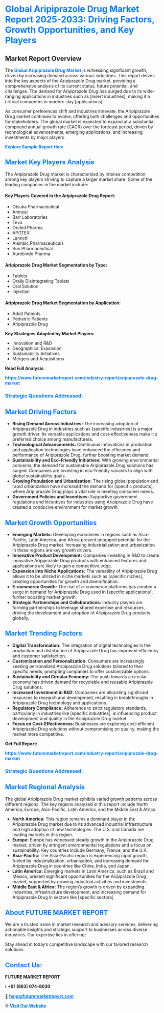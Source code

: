 <h1 style="color: #007BFF;">Global Aripiprazole Drug Market Report 2025-2033: Driving Factors, Growth Opportunities, and Key Players</h1>

<section id="overview">
<h2>Market Report Overview</h2>
<p>The <a href="https://www.futuremarketreport.com/industry-report/aripiprazole-drug-market" style="color: #007BFF; text-decoration: none;"><strong>Global Aripiprazole Drug Market</strong></a> is witnessing significant growth, driven by increasing demand across various industries. This report delves into the key aspects of the Aripiprazole Drug market, providing a comprehensive analysis of its current status, future potential, and challenges. The demand for Aripiprazole Drug has surged due to its wide-ranging applications in industries such as [insert industries], making it a critical component in modern-day [applications].</p>
<p>As consumer preferences shift and industries innovate, the Aripiprazole Drug market continues to evolve, offering both challenges and opportunities for stakeholders. The global market is expected to expand at a substantial compound annual growth rate (CAGR) over the forecast period, driven by technological advancements, emerging applications, and increasing investments by major players.</p>
</section>

<section id="overview">
<p><a href="https://www.futuremarketreport.com/request-sample/reportId=125747" style="color: #007BFF; text-decoration: none;"><strong>Explore Sample Report Here</strong></a></p>
</section>

<section id="key-players">
<h2 style="color: #007BFF;">Market Key Players Analysis</h2>
<p>The Aripiprazole Drug market is characterized by intense competition among key players striving to capture a larger market share. Some of the leading companies in the market include:</p>
<h4>Key Players Covered in the Aripiprazole Drug Report:</h4>
<ul><li>Otsuka Pharmaceutical</li><li>Amneal</li><li>Barr Laboratories</li><li>Teva</li><li>Orchid Pharma</li><li>APOTEX</li><li>Lannett</li><li>Alembic Pharmaceuticals</li><li>Sun Pharmaceutical</li><li>Aurobindo Pharma</li></ul>
<h4>Aripiprazole Drug Market Segmentation by Type:</h4>
<ul><li>Tablets</li><li>Orally Disintegrating Tablets</li><li>Oral Solution</li><li>Injection</li></ul>

<h4>Aripiprazole Drug Market Segmentation by Application:</h4>
<ul><li>Adult Patients</li><li>Pediatric Patients</li><li>Aripiprazole Drug</li></ul>
<p><strong>Key Strategies Adopted by Market Players:</strong></p>
<ul>
<li>Innovation and R&D</li>
<li>Geographical Expansion</li>
<li>Sustainability Initiatives</li>
<li>Mergers and Acquisitions</li>
</ul>
</section>

<section>
<p><strong>Read Full Analysis: </strong></p><a href="https://www.futuremarketreport.com/industry-report/aripiprazole-drug-market" style="color: #007BFF; text-decoration: none;"><strong>https://www.futuremarketreport.com/industry-report/aripiprazole-drug-market</strong></a>
<h3 style="color: #007BFF;">Strategic Questions Addressed:</h3>
</section>

<section id="driving-factors">
<h2 style="color: #007BFF;">Market Driving Factors</h2>
<ul>
<li><strong>Rising Demand Across Industries:</strong> The increasing adoption of Aripiprazole Drug in industries such as [specific industries] is a major growth driver. Its versatile applications and cost-effectiveness make it a preferred choice among manufacturers.</li>
<li><strong>Technological Advancements:</strong> Continuous innovations in production and application technologies have enhanced the efficiency and performance of Aripiprazole Drug, further boosting market demand.</li>
<li><strong>Sustainability and Eco-Friendly Initiatives:</strong> With growing environmental concerns, the demand for sustainable Aripiprazole Drug solutions has surged. Companies are investing in eco-friendly variants to align with global sustainability goals.</li>
<li><strong>Growing Population and Urbanization:</strong> The rising global population and rapid urbanization have increased the demand for [specific products], where Aripiprazole Drug plays a vital role in meeting consumer needs.</li>
<li><strong>Government Policies and Incentives:</strong> Supportive government regulations and incentives for industries using Aripiprazole Drug have created a conducive environment for market growth.</li>
</ul>
</section>

<section id="growth-opportunities">
<h2 style="color: #007BFF;">Market Growth Opportunities</h2>
<ul>
<li><strong>Emerging Markets:</strong> Developing economies in regions such as Asia-Pacific, Latin America, and Africa present untapped potential for the Aripiprazole Drug market. Increasing industrialization and urbanization in these regions are key growth drivers.</li>
<li><strong>Innovative Product Development:</strong> Companies investing in R&D to create innovative Aripiprazole Drug products with enhanced features and applications are likely to gain a competitive edge.</li>
<li><strong>Expansion into Niche Applications:</strong> The versatility of Aripiprazole Drug allows it to be utilized in niche markets such as [specific niches], creating opportunities for growth and diversification.</li>
<li><strong>E-commerce Growth:</strong> The rise of e-commerce platforms has created a surge in demand for Aripiprazole Drug used in [specific applications], further boosting market growth.</li>
<li><strong>Strategic Partnerships and Collaborations:</strong> Industry players are forming partnerships to leverage shared expertise and resources, driving the development and adoption of Aripiprazole Drug products globally.</li>
</ul>
</section>

<section id="trending-factors">
<h2 style="color: #007BFF;">Market Trending Factors</h2>
<ul>
<li><strong>Digital Transformation:</strong> The integration of digital technologies in the production and distribution of Aripiprazole Drug has improved efficiency and customer satisfaction.</li>
<li><strong>Customization and Personalization:</strong> Consumers are increasingly seeking personalized Aripiprazole Drug solutions tailored to their specific needs, prompting companies to offer customizable options.</li>
<li><strong>Sustainability and Circular Economy:</strong> The push towards a circular economy has driven demand for recyclable and reusable Aripiprazole Drug solutions.</li>
<li><strong>Increased Investment in R&D:</strong> Companies are allocating significant resources to research and development, resulting in breakthroughs in Aripiprazole Drug technology and applications.</li>
<li><strong>Regulatory Compliance:</strong> Adherence to strict regulatory standards, particularly in industries like [specific industries], is influencing product development and quality in the Aripiprazole Drug market.</li>
<li><strong>Focus on Cost-Effectiveness:</strong> Businesses are exploring cost-efficient Aripiprazole Drug solutions without compromising on quality, making the market more competitive.</li>
</ul>
</section>

<section>
<p><strong>Get Full Report: </strong></p><a href="https://www.futuremarketreport.com/industry-report/aripiprazole-drug-market" style="color: #007BFF; text-decoration: none;"><strong>https://www.futuremarketreport.com/industry-report/aripiprazole-drug-market</strong></a>
<h3 style="color: #007BFF;">Strategic Questions Addressed:</h3>
</section>


<section id="regional-analysis">
<h2 style="color: #007BFF;">Market Regional Analysis</h2>
<p>The global Aripiprazole Drug market exhibits varied growth patterns across different regions. The key regions analyzed in this report include North America, Europe, Asia-Pacific, Latin America, and the Middle East & Africa:</p>
<ul>
<li><strong>North America:</strong> This region remains a dominant player in the Aripiprazole Drug market due to its advanced industrial infrastructure and high adoption of new technologies. The U.S. and Canada are leading markets in this region.</li>
<li><strong>Europe:</strong> Europe has witnessed steady growth in the Aripiprazole Drug market, driven by stringent environmental regulations and a focus on sustainability. Key countries include Germany, France, and the U.K.</li>
<li><strong>Asia-Pacific:</strong> The Asia-Pacific region is experiencing rapid growth, fueled by industrialization, urbanization, and increasing demand for Aripiprazole Drug in countries like China, India, and Japan.</li>
<li><strong>Latin America:</strong> Emerging markets in Latin America, such as Brazil and Mexico, present significant opportunities for the Aripiprazole Drug market, supported by growing industrial activities and investments.</li>
<li><strong>Middle East & Africa:</strong> The region’s growth is driven by expanding industries, infrastructure development, and increasing demand for Aripiprazole Drug in sectors like [specific sectors].</li>
</ul>
</section>

<footer>
<h2 style="color: #007BFF;">About FUTURE MARKET REPORT</h2>
<p>We are a trusted name in market research and advisory services, delivering actionable insights and strategic support to businesses across diverse industries. Our expertise lies in offering:</p>

<p>Stay ahead in today’s competitive landscape with our tailored research solutions.</p>

<h2 style="color: #007BFF;">Contact Us:</h2>
<p><strong>FUTURE MARKET REPORT</strong></p>
<p>📞 <strong>+91 (883) 074-8030</strong></p>
<p>📧 <strong><a href="mailto:help@futuremarketreport.com" style="color: #007BFF;">help@futuremarketreport.com</a></strong></p>
<p>🌐 <strong><a href="https://www.futuremarketreport.com/" style="color: #007BFF;">Visit Our Website</a></strong></p>
</footer>